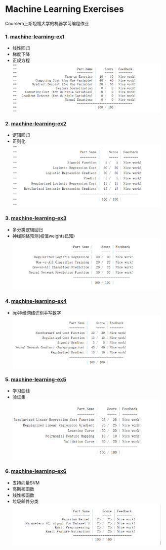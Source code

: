 Machine Learning Exercises
======
Coursera上斯坦福大学的机器学习编程作业

### 1. [machine-learning-ex1][1]
 - 线性回归
 - 梯度下降
 - 正规方程
![machine-learning-ex1][1.1]


### 2. [machine-learning-ex2][2]
 - 逻辑回归
 - 正则化
![machine-learning-ex2][2.1]

### 3. [machine-learning-ex3][3]
 - 多分类逻辑回归
 - 神经网络预测(权值weights已知)
![machine-learning-ex3][3.1]

### 4. [machine-learning-ex4][4]
 - bp神经网络识别手写数字
![machine-learning-ex4][4.1]
  
### 5. [machine-learning-ex5][5]
 - 学习曲线  
 - 验证集   
![machine-learning-ex5][5.1]

### 6. [machine-learning-ex6][6]
 - 支持向量SVM  
 - 高斯核函数
 - 线性核函数
 - 垃圾邮件分类
![machine-learning-ex6][6.1]
  
  [1]:https://github.com/lawlite19/MachineLearningEx/tree/master/machine-learning-ex1
  [1.1]: ./images/machine-learning-ex1_01.png "machine-learning-ex1_01.png"
  
  [2]:https://github.com/lawlite19/MachineLearningEx/tree/master/machine-learning-ex2
  [2.1]: ./images/machine-learning-ex2_01.png "machine-learning-ex2_01.png"
  
  [3]:https://github.com/lawlite19/MachineLearningEx/blob/master/machine-learning-ex3
  [3.1]: ./images/machine-learning-ex3_01.png "machine-learning-ex3_01.png"

  [4]:https://github.com/lawlite19/MachineLearningEx/blob/master/machine-learning-ex4
  [4.1]: ./images/machine-learning-ex4_01.png "machine-learning-ex4_01.png"
  
  [5]:https://github.com/lawlite19/MachineLearningEx/blob/master/machine-learning-ex5
  [5.1]: ./images/machine-learning-ex5_01.png "machine-learning-ex5_01.png"
  
  [6]:https://github.com/lawlite19/MachineLearningEx/blob/master/machine-learning-ex6
  [6.1]: ./images/machine-learning-ex6_01.png "machine-learning-ex6_01.png"
